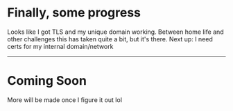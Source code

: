 # Finally, some progress

Looks like I got TLS and my unique domain working. Between home life and other challenges this has taken quite a bit, but it's there.
Next up: I need certs for my internal domain/network

------------------------------


# Coming Soon

More will be made once I figure it out lol
